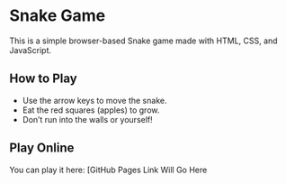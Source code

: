 # Snake Game

This is a simple browser-based Snake game made with HTML, CSS, and JavaScript.

## How to Play
- Use the arrow keys to move the snake.
- Eat the red squares (apples) to grow.
- Don’t run into the walls or yourself!

## Play Online
You can play it here: [GitHub Pages Link Will Go Here
